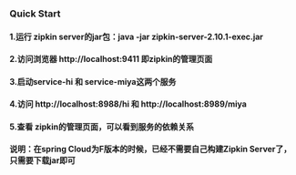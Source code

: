 ### Quick Start
#### 1.运行 zipkin server的jar包：java -jar zipkin-server-2.10.1-exec.jar
#### 2.访问浏览器 http://localhost:9411  即zipkin的管理页面
#### 3.启动service-hi 和 service-miya这两个服务
#### 4.访问 http://localhost:8988/hi  和 http://localhost:8989/miya
#### 5.查看 zipkin的管理页面，可以看到服务的依赖关系


#### 说明：在spring Cloud为F版本的时候，已经不需要自己构建Zipkin Server了，只需要下载jar即可